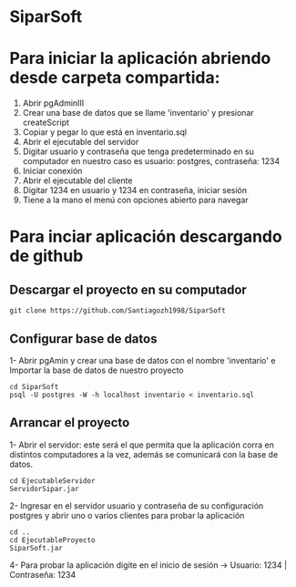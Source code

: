 # SiparSoft

# Para iniciar la aplicación abriendo desde carpeta compartida:
1. Abrir pgAdminIII
2. Crear una base de datos que se llame 'inventario' y presionar createScript
3. Copiar y pegar lo que está en inventario.sql
4. Abrir el ejecutable del servidor
5. Digitar usuario y contraseña que tenga predeterminado en su computador
en nuestro caso es usuario: postgres, contraseña: 1234
6. Iniciar conexión
7. Abrir el ejecutable del cliente
8. Digitar 1234 en usuario y 1234 en contraseña, iniciar sesión
9. Tiene a la mano el menú con opciones abierto para navegar

# Para inciar aplicación descargando de github
## Descargar el proyecto en su computador
```
git clone https://github.com/Santiagozh1998/SiparSoft
```
## Configurar base de datos
1- Abrir pgAmin y crear una base de datos con el nombre 'inventario' e Importar la base de datos de nuestro proyecto
```
cd SiparSoft
psql -U postgres -W -h localhost inventario < inventario.sql
```
## Arrancar el proyecto
1- Abrir el servidor: este será el que permita que la aplicación corra en distintos computadores a la vez, además se comunicará con la base de datos.
```
cd EjecutableServidor
ServidorSipar.jar
```
2- Ingresar en el servidor usuario y contraseña de su configuración postgres y abrir uno o varios clientes para probar la aplicación
```
cd ..
cd EjecutableProyecto
SiparSoft.jar
```
4- Para probar la aplicación digite en el inicio de sesión -> Usuario: 1234 | Contraseña: 1234

